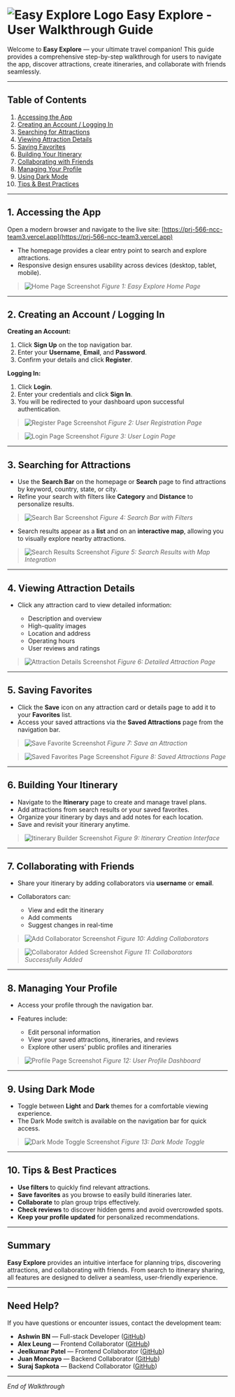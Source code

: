 # ![Easy Explore Logo](./doc/img/logo.png) Easy Explore - User Walkthrough Guide

Welcome to **Easy Explore** — your ultimate travel companion! This guide provides a comprehensive step-by-step walkthrough for users to navigate the app, discover attractions, create itineraries, and collaborate with friends seamlessly.

---

## Table of Contents

1. [Accessing the App](#1-accessing-the-app)
2. [Creating an Account / Logging In](#2-creating-an-account--logging-in)
3. [Searching for Attractions](#3-searching-for-attractions)
4. [Viewing Attraction Details](#4-viewing-attraction-details)
5. [Saving Favorites](#5-saving-favorites)
6. [Building Your Itinerary](#6-building-your-itinerary)
7. [Collaborating with Friends](#7-collaborating-with-friends)
8. [Managing Your Profile](#8-managing-your-profile)
9. [Using Dark Mode](#9-using-dark-mode)
10. [Tips & Best Practices](#10-tips--best-practices)

---

## 1. Accessing the App

Open a modern browser and navigate to the live site:
[https://prj-566-ncc-team3.vercel.app](https://prj-566-ncc-team3.vercel.app)

* The homepage provides a clear entry point to search and explore attractions.
* Responsive design ensures usability across devices (desktop, tablet, mobile).

> ![Home Page Screenshot](./doc/img/homeScreen.png)
> *Figure 1: Easy Explore Home Page*

---

## 2. Creating an Account / Logging In

**Creating an Account:**

1. Click **Sign Up** on the top navigation bar.
2. Enter your **Username**, **Email**, and **Password**.
3. Confirm your details and click **Register**.

**Logging In:**

1. Click **Login**.
2. Enter your credentials and click **Sign In**.
3. You will be redirected to your dashboard upon successful authentication.

> ![Register Page Screenshot](./doc/img/signUp.png)
> *Figure 2: User Registration Page*

> ![Login Page Screenshot](./doc/img/logIn.png)
> *Figure 3: User Login Page*

---

## 3. Searching for Attractions

* Use the **Search Bar** on the homepage or **Search** page to find attractions by keyword, country, state, or city.
* Refine your search with filters like **Category** and **Distance** to personalize results.

> ![Search Bar Screenshot](./doc/img/search.png)
> *Figure 4: Search Bar with Filters*

* Search results appear as a **list** and on an **interactive map**, allowing you to visually explore nearby attractions.

> ![Search Results Screenshot](./doc/img/searchResult.png)
> *Figure 5: Search Results with Map Integration*

---

## 4. Viewing Attraction Details

* Click any attraction card to view detailed information:

  * Description and overview
  * High-quality images
  * Location and address
  * Operating hours
  * User reviews and ratings

> ![Attraction Details Screenshot](./doc/img/attractionCard.png)
> *Figure 6: Detailed Attraction Page*

---

## 5. Saving Favorites

* Click the **Save** icon on any attraction card or details page to add it to your **Favorites** list.
* Access your saved attractions via the **Saved Attractions** page from the navigation bar.

> ![Save Favorite Screenshot](./doc/img/saveAttraction.png)
> *Figure 7: Save an Attraction*

> ![Saved Favorites Page Screenshot](./doc/img/saveAttractionPage.png)
> *Figure 8: Saved Attractions Page*

---

## 6. Building Your Itinerary

* Navigate to the **Itinerary** page to create and manage travel plans.
* Add attractions from search results or your saved favorites.
* Organize your itinerary by days and add notes for each location.
* Save and revisit your itinerary anytime.

> ![Itinerary Builder Screenshot](./doc/img/createItinerary.png)
> *Figure 9: Itinerary Creation Interface*

---

## 7. Collaborating with Friends

* Share your itinerary by adding collaborators via **username** or **email**.
* Collaborators can:

  * View and edit the itinerary
  * Add comments
  * Suggest changes in real-time

> ![Add Collaborator Screenshot](./doc/img/addColaborator.png)
> *Figure 10: Adding Collaborators*

> ![Collaborator Added Screenshot](./doc/img/collaboratorAdded.png)
> *Figure 11: Collaborators Successfully Added*

---

## 8. Managing Your Profile

* Access your profile through the navigation bar.
* Features include:

  * Edit personal information
  * View your saved attractions, itineraries, and reviews
  * Explore other users’ public profiles and itineraries

> ![Profile Page Screenshot](./doc/img/profile.png)
> *Figure 12: User Profile Dashboard*

---

## 9. Using Dark Mode

* Toggle between **Light** and **Dark** themes for a comfortable viewing experience.
* The Dark Mode switch is available on the navigation bar for quick access.

> ![Dark Mode Toggle Screenshot](./doc/img/darkMode.png)
> *Figure 13: Dark Mode Toggle*

---

## 10. Tips & Best Practices

* **Use filters** to quickly find relevant attractions.
* **Save favorites** as you browse to easily build itineraries later.
* **Collaborate** to plan group trips effectively.
* **Check reviews** to discover hidden gems and avoid overcrowded spots.
* **Keep your profile updated** for personalized recommendations.

---

## Summary

**Easy Explore** provides an intuitive interface for planning trips, discovering attractions, and collaborating with friends. From search to itinerary sharing, all features are designed to deliver a seamless, user-friendly experience.

---

## Need Help?

If you have questions or encounter issues, contact the development team:

* **Ashwin BN** — Full-stack Developer ([GitHub](https://github.com/Ashwin-BN))
* **Alex Leung** — Frontend Collaborator ([GitHub](https://github.com/Alex-Leungg))
* **Jeelkumar Patel** — Frontend Collaborator ([GitHub](https://github.com/jeelpatel22))
* **Juan Moncayo** — Backend Collaborator ([GitHub](https://github.com/Juancinn))
* **Suraj Sapkota** — Backend Collaborator ([GitHub](https://github.com/surajsapkota))

---

*End of Walkthrough*

